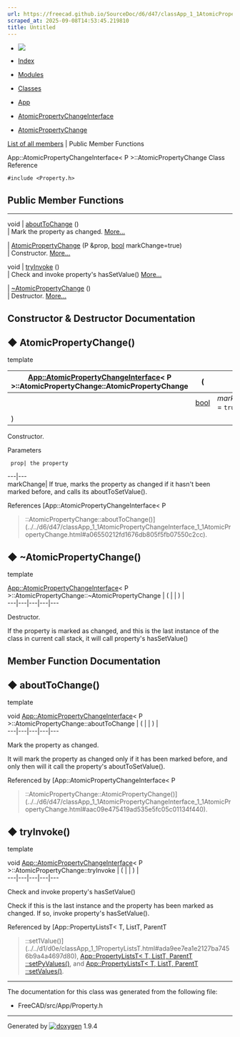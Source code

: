 ```yaml
---
url: https://freecad.github.io/SourceDoc/d6/d47/classApp_1_1AtomicPropertyChangeInterface_1_1AtomicPropertyChange.html
scraped_at: 2025-09-08T14:53:45.219810
title: Untitled
---
```


  * [ ![](https://www.freecad.org/svg/logo-freecad.svg) ](https://freecadweb.org "FreeCAD")
  * [Index](../../index.html "Index")
  * [Modules](../../modules.html "Modules list")
  * [Classes](../../annotated.html "Annotated list")

  * [App](../../dd/dc2/namespaceApp.html)
  * [AtomicPropertyChangeInterface](../../de/d5b/classApp_1_1AtomicPropertyChangeInterface.html)
  * [AtomicPropertyChange](../../d6/d47/classApp_1_1AtomicPropertyChangeInterface_1_1AtomicPropertyChange.html)

[List of all members](../../d2/d64/classApp_1_1AtomicPropertyChangeInterface_1_1AtomicPropertyChange-members.html) | Public Member Functions

App::AtomicPropertyChangeInterface< P >::AtomicPropertyChange Class Reference

`#include <Property.h>`

##  Public Member Functions  
  
---  
void | [aboutToChange](../../d6/d47/classApp_1_1AtomicPropertyChangeInterface_1_1AtomicPropertyChange.html#a06550212fd1676db805f5fb07550c2cc) ()  
| Mark the property as changed.
[More...](../../d6/d47/classApp_1_1AtomicPropertyChangeInterface_1_1AtomicPropertyChange.html#a06550212fd1676db805f5fb07550c2cc)  
  
|
[AtomicPropertyChange](../../d6/d47/classApp_1_1AtomicPropertyChangeInterface_1_1AtomicPropertyChange.html#aac09e475419ad535e5fc05c01134f440)
(P &prop, [bool](../../d9/db9/classbool.html) markChange=true)  
| Constructor.
[More...](../../d6/d47/classApp_1_1AtomicPropertyChangeInterface_1_1AtomicPropertyChange.html#aac09e475419ad535e5fc05c01134f440)  
  
void | [tryInvoke](../../d6/d47/classApp_1_1AtomicPropertyChangeInterface_1_1AtomicPropertyChange.html#aea1f8110dc9360b614cf110f210bd1c5) ()  
| Check and invoke property's hasSetValue()
[More...](../../d6/d47/classApp_1_1AtomicPropertyChangeInterface_1_1AtomicPropertyChange.html#aea1f8110dc9360b614cf110f210bd1c5)  
  
|
[~AtomicPropertyChange](../../d6/d47/classApp_1_1AtomicPropertyChangeInterface_1_1AtomicPropertyChange.html#aa6830e752cf5f9d4b6af593401a69b72)
()  
| Destructor.
[More...](../../d6/d47/classApp_1_1AtomicPropertyChangeInterface_1_1AtomicPropertyChange.html#aa6830e752cf5f9d4b6af593401a69b72)  
  
  
## Constructor & Destructor Documentation

## ◆ AtomicPropertyChange()

template<class P >

[App::AtomicPropertyChangeInterface](../../de/d5b/classApp_1_1AtomicPropertyChangeInterface.html)< P >::AtomicPropertyChange::AtomicPropertyChange  | ( | P & | _prop_ ,   
---|---|---|---  
|  | [bool](../../d9/db9/classbool.html) | _markChange_ = `true`  
| ) | |   
  
Constructor.

Parameters

     prop| the property   
---|---  
markChange| If true, marks the property as changed if it hasn't been marked
before, and calls its aboutToSetValue().  
  
References [App::AtomicPropertyChangeInterface< P
>::AtomicPropertyChange::aboutToChange()](../../d6/d47/classApp_1_1AtomicPropertyChangeInterface_1_1AtomicPropertyChange.html#a06550212fd1676db805f5fb07550c2cc).

## ◆ ~AtomicPropertyChange()

template<class P >

[App::AtomicPropertyChangeInterface](../../de/d5b/classApp_1_1AtomicPropertyChangeInterface.html)< P >::AtomicPropertyChange::~AtomicPropertyChange  | ( | | ) |   
---|---|---|---|---  
  
Destructor.

If the property is marked as changed, and this is the last instance of the
class in current call stack, it will call property's hasSetValue()

## Member Function Documentation

## ◆ aboutToChange()

template<class P >

void [App::AtomicPropertyChangeInterface](../../de/d5b/classApp_1_1AtomicPropertyChangeInterface.html)< P >::AtomicPropertyChange::aboutToChange  | ( | | ) |   
---|---|---|---|---  
  
Mark the property as changed.

It will mark the property as changed only if it has been marked before, and
only then will it call the property's aboutToSetValue().

Referenced by [App::AtomicPropertyChangeInterface< P
>::AtomicPropertyChange::AtomicPropertyChange()](../../d6/d47/classApp_1_1AtomicPropertyChangeInterface_1_1AtomicPropertyChange.html#aac09e475419ad535e5fc05c01134f440).

## ◆ tryInvoke()

template<class P >

void [App::AtomicPropertyChangeInterface](../../de/d5b/classApp_1_1AtomicPropertyChangeInterface.html)< P >::AtomicPropertyChange::tryInvoke  | ( | | ) |   
---|---|---|---|---  
  
Check and invoke property's hasSetValue()

Check if this is the last instance and the property has been marked as
changed. If so, invoke property's hasSetValue().

Referenced by [App::PropertyListsT< T, ListT, ParentT
>::set1Value()](../../d1/d0e/classApp_1_1PropertyListsT.html#ada9ee7ea1e2127ba7456b9a4a4697d80),
[App::PropertyListsT< T, ListT, ParentT
>::setPyValues()](../../d1/d0e/classApp_1_1PropertyListsT.html#ad8773f373375f670a161bca64cad259e),
and [App::PropertyListsT< T, ListT, ParentT
>::setValues()](../../d1/d0e/classApp_1_1PropertyListsT.html#a8744f95234dbfb9431759906c2a76cd4).

* * *

The documentation for this class was generated from the following file:

  * FreeCAD/src/App/Property.h

* * *

Generated by
[![doxygen](../../doxygen.svg)](https://www.doxygen.org/index.html) 1.9.4

